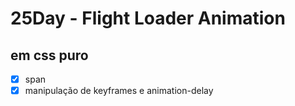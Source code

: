 # 25Day - Flight Loader Animation
## em css puro

- [x] span
- [x] manipulação de keyframes e animation-delay
